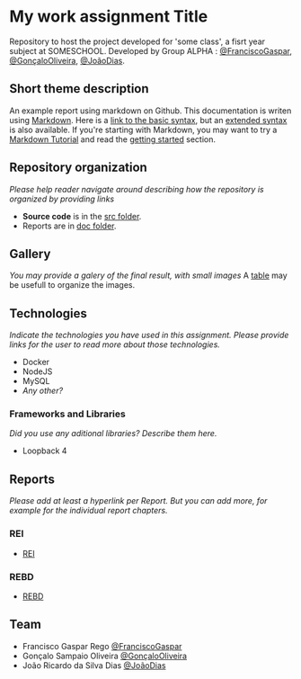 # My work assignment Title

Repository to host the project developed for 'some class', a fisrt year subject at SOMESCHOOL. Developed by Group ALPHA : [@FranciscoGaspar](https://github.com/FranciscoGaspar-del), [@GonçaloOliveira](https://github.com/GSO07), [@JoãoDias](https://github.com/joaodias99).

## Short theme description

An example report using markdown on Github. This documentation is writen using [Markdown](https://www.markdownguide.org/). Here is a [link to the basic syntax](https://www.markdownguide.org/basic-syntax), but an [extended syntax](https://www.markdownguide.org/extended-syntax/) is also available. If you're starting with Markdown, you may want to try a [Markdown Tutorial](https://www.markdowntutorial.com/) and read the [getting started](https://www.markdownguide.org/getting-started/) section.

## Repository organization

_Please help reader navigate around describing how the repository is organized by providing links_
* **Source code** is in the [src folder](src/).
* Reports are in [doc folder](doc/).

## Gallery

_You may provide a galery of the final result, with small images_
A [table](https://www.markdownguide.org/extended-syntax/#tables) may be usefull to organize the images.

## Technologies

_Indicate the technologies you have used in this assignment. Please provide links for the user to read more about those technologies._
* Docker
* NodeJS
* MySQL
* _Any other?_

### Frameworks and Libraries

_Did you use any aditional libraries? Describe them here._
* Loopback 4

## Reports
_Please add at least a hyperlink per Report. But you can add more, for example for the individual report chapters._

### REI
* [REI](doc/rei/rei00.md)
### REBD 
* [REBD](doc/rebd/rebd00.md)

## Team
* Francisco Gaspar Rego [@FranciscoGaspar](https://github.com/FranciscoGaspar-del)
* Gonçalo Sampaio Oliveira [@GonçaloOliveira](https://github.com/GSO07)
* João Ricardo da Silva Dias [@JoãoDias](https://github.com/joaodias99)
